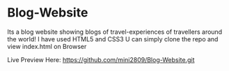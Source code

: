 # Blog-Website
 Its a blog website showing blogs of travel-experiences of travellers around the world!
I have used HTML5 and CSS3
U can simply clone the repo and view index.html on Browser

Live Preview Here:
https://github.com/mini2809/Blog-Website.git
